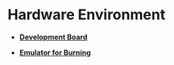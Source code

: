# Hardware Environment<a name="EN-US_TOPIC_0314628482"></a>

-   **[Development Board](development-board.md)**  

-   **[Emulator for Burning](emulator-for-burning.md)**  


